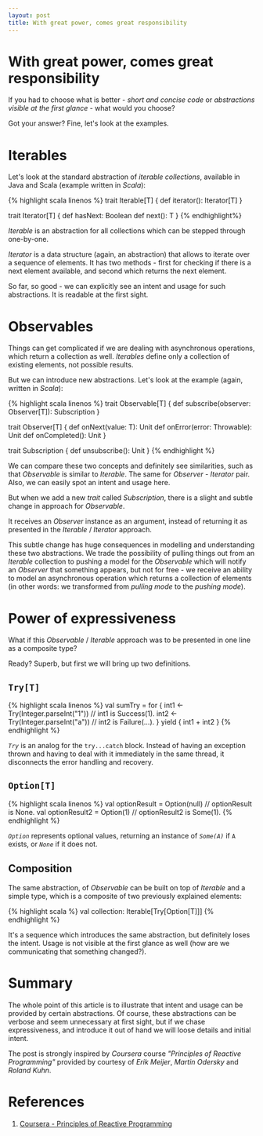 ```yaml
---
layout: post
title: With great power, comes great responsibility
---
```


# With great power, comes great responsibility

If you had to choose what is better - *short and concise code* or *abstractions visible at the first glance* - what would you choose?

Got your answer? Fine, let's look at the examples.

# Iterables

Let's look at the standard abstraction of *iterable collections*, available in Java and Scala (example written in *Scala*):

{% highlight scala linenos %}
trait Iterable[T] {
  def iterator(): Iterator[T]
}

trait Iterator[T] {
  def hasNext: Boolean
  def next(): T
}
{% endhighlight%}

*Iterable* is an abstraction for all collections which can be stepped through one-by-one.

*Iterator* is a data structure (again, an abstraction) that allows to iterate over a sequence of elements. It has two methods - first for checking if there is a next element available, and second which returns the next element.

So far, so good - we can explicitly see an intent and usage for such abstractions. It is readable at the first sight.

# Observables

Things can get complicated if we are dealing with asynchronous operations, which return a collection as well. *Iterables* define only a collection of existing elements, not possible results.

But we can introduce new abstractions. Let's look at the example (again, written in *Scala*):

{% highlight scala linenos %}
trait Observable[T] {
  def subscribe(observer: Observer[T]): Subscription
}

trait Observer[T] {
  def onNext(value: T): Unit
  def onError(error: Throwable): Unit
  def onCompleted(): Unit
}

trait Subscription {
  def unsubscribe(): Unit
}
{% endhighlight %}

We can compare these two concepts and definitely see similarities, such as that *Observable* is similar to *Iterable*. The same for *Observer* - *Iterator* pair. Also, we can easily spot an intent and usage here.

But when we add a new *trait* called *Subscription*, there is a slight and subtle change in approach for *Observable*.

It receives an *Observer* instance as an argument, instead of returning it as presented in the *Iterable* / *Iterator* approach.

This subtle change has huge consequences in modelling and understanding these two abstractions. We trade the possibility of pulling things out from an *Iterable* collection to pushing a model for the *Observable* which will notify an *Observer* that something appears, but not for free - we receive an ability to model an asynchronous operation which returns a collection of elements (in other words: we transformed from *pulling mode* to the *pushing mode*).

# Power of expressiveness

What if this *Observable* / *Iterable* approach was to be presented in one line as a composite type?

Ready? Superb, but first we will bring up two definitions.

## `Try[T]`

{% highlight scala linenos %}
val sumTry = for {
  int1 <- Try(Integer.parseInt("1"))   // int1 is Success(1).
  int2 <- Try(Integer.parseInt("a"))   // int2 is Failure(...).
} yield {
  int1 + int2
}
{% endhighlight %}

*`Try`* is an analog for the `try...catch` block. Instead of having an exception thrown and having to deal with it immediately in the same thread, it disconnects the error handling and recovery.

## `Option[T]`

{% highlight scala linenos %}
val optionResult = Option(null)   // optionResult is None.
val optionResult2 = Option(1)     // optionResult2 is Some(1).
{% endhighlight %}

*`Option`* represents optional values, returning an instance of *`Some(A)`* if `A` exists, or *`None`* if it does not.

## Composition

The same abstraction, of *Observable* can be built on top of *Iterable* and a simple type, which is a composite of two previously explained elements:

{% highlight scala %}
val collection: Iterable[Try[Option[T]]]
{% endhighlight %}

It's a sequence which introduces the same abstraction, but definitely loses the intent. Usage is not visible at the first glance as well (how are we communicating that something changed?).

# Summary

The whole point of this article is to illustrate that intent and usage can be provided by certain abstractions. Of course, these abstractions can be verbose and seem unnecessary at first sight, but if we chase expressiveness, and introduce it out of hand we will loose details and initial intent.

The post is strongly inspired by *Coursera* course *"Principles of Reactive Programming"* provided by courtesy of *Erik Meijer*, *Martin Odersky* and *Roland Kuhn*.

# References

1. [Coursera - Principles of Reactive Programming](https://www.coursera.org/course/reactive)